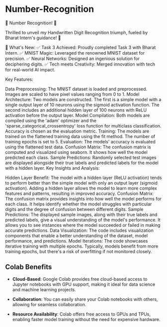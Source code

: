 # Number-Recognition
🔢 Number Recognition! 🚀

Thrilled to unveil my Handwritten Digit Recognition triumph, fueled by Bharat Intern's guidance! 🎉

🌟 What's New: ✅ Task 3 Achieved: Proudly completed Task 3 with Bharat Intern. ✅ MNIST Magic: Leveraged the renowned MNIST dataset for precision. ✅ Neural Networks: Designed an ingenious solution for deciphering digits. ✅ Tech meets Creativity: Merged innovation with tech for real-world AI impact.

Key Features:

Data Preprocessing: The MNIST dataset is loaded and preprocessed. Images are scaled to have pixel values ranging from 0 to 1.
Model Architecture: Two models are constructed. The first is a simple model with a single output layer of 10 neurons using the sigmoid activation function. The second includes an additional hidden layer of 100 neurons with ReLU activation before the output layer.
Model Compilation: Both models are compiled using the 'adam' optimizer and the 'sparse_categorical_crossentropy' loss function for multiclass classification. Accuracy is chosen as the evaluation metric.
Training: The models are trained on the flattened training data using the fit method. The number of training epochs is set to 5.
Evaluation: The models' accuracy is evaluated using the flattened test data.
Confusion Matrix: The confusion matrix is computed and visualized using seaborn. It shows how well the model predicted each class.
Sample Predictions: Randomly selected test images are displayed alongside their true labels and predicted labels for the model with a hidden layer.
Key Insights and Analysis:

Hidden Layer Benefit: The model with a hidden layer (ReLU activation) tends to perform better than the simple model with only an output layer (sigmoid activation). Adding a hidden layer allows the model to learn more complex features and patterns, resulting in improved accuracy.
Confusion Matrix: The confusion matrix provides insights into how well the model performs for each class. It helps identify whether the model struggles with particular digits and the degree of confusion between different digits.
Sample Predictions: The displayed sample images, along with their true labels and predicted labels, give a visual understanding of the model's performance. It allows you to see instances where the model succeeded or failed in making accurate predictions.
Data Visualization: The code includes visualization components that enable a better understanding of the dataset, model performance, and predictions.
Model Iterations: The code showcases iterative training with multiple epochs. Typically, models benefit from more training epochs, but there's a risk of overfitting if not monitored closely.
## Colab Benefits

- **Cloud-Based**: Google Colab provides free cloud-based access to Jupyter notebooks with GPU support, making it ideal for data science and machine learning projects.

- **Collaboration**: You can easily share your Colab notebooks with others, allowing for seamless collaboration.

- **Resource Availability**: Colab offers free access to GPUs and TPUs, enabling faster model training without the need for expensive hardware.
